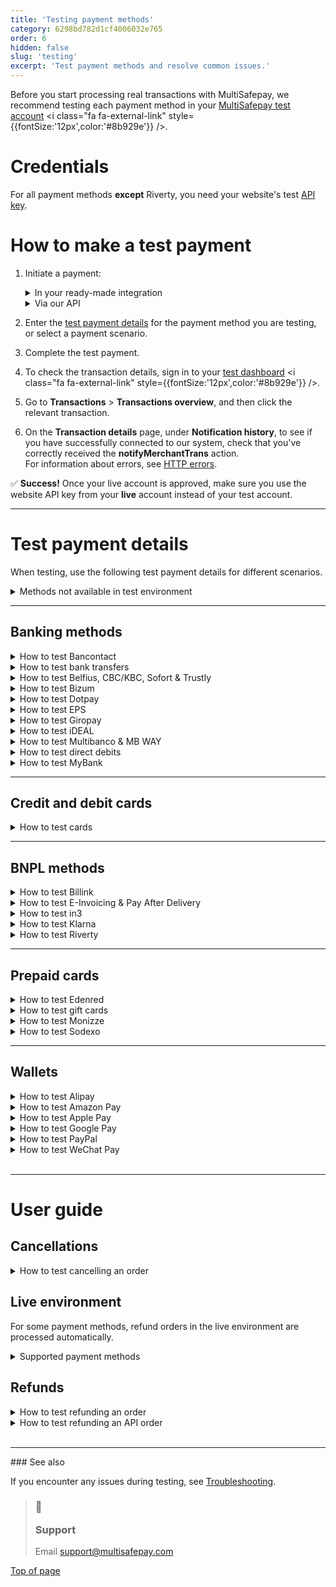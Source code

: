 ```yaml
---
title: 'Testing payment methods'
category: 6298bd782d1cf4006032e765
order: 6
hidden: false
slug: 'testing'
excerpt: 'Test payment methods and resolve common issues.'
---
```

Before you start processing real transactions with MultiSafepay, we recommend testing each payment method in your <a href="https://testmerchant.multisafepay.com/" target="_blank">MultiSafepay test account</a> <i class="fa fa-external-link" style={{fontSize:'12px',color:'#8b929e'}} />.

# Credentials

For all payment methods **except** Riverty, you need your website's test [API key](/docs/sites#site-id-api-key-and-security-code).

# How to make a test payment

1. Initiate a payment:

   <details id="in-your-ready-made-integration">
     <summary>In your ready-made integration</summary>

     <br />

     * In your <Glossary>backend</Glossary>, enter your test website [API key](/docs/sites#site-id-api-key-and-security-code).
     * Place a test order, and then initiate a transaction with the payment method you are testing.

     <br />
   </details>

   <details id="via-our-api">
     <summary>Via our API</summary>

     <br />

     * [Create an order](/reference/createorder/) via our API to the test endpoint: `https://testapi.multisafepay.com/v1/json/`
     * For example requests for specific payment methods, see **Examples**.

     <br />
   </details>
2. Enter the [test payment details](/docs/testing#test-payment-details) for the payment method you are testing, or select a payment scenario.
3. Complete the test payment.
4. To check the transaction details, sign in to your <a href="https://testmerchant.multisafepay.com/" target="_blank">test dashboard</a> <i class="fa fa-external-link" style={{fontSize:'12px',color:'#8b929e'}} />.
5. Go to **Transactions** > **Transactions overview**, and then click the relevant transaction.
6. On the **Transaction details** page, under **Notification history**, to see if you have successfully connected to our system, check that you've correctly received the **notifyMerchantTrans** action.\
   For information about errors, see [HTTP errors](/docs/http-errors/).

✅ **Success!** Once your live account is approved, make sure you use the website API key from your **live** account instead of your test account.

***

# Test payment details

When testing, use the following test payment details for different scenarios.

<details id="methods-not-available-in-test-environment">
  <summary>Methods not available in test environment</summary>

  <br />

  You can't test the following methods in your MultiSafepay test account. You can only make test payments in your MultiSafepay live account.

  * Betaal per Maand
  * iDEAL QR
  * Paysafecard
  * Request to Pay
  * TrustPay

  ## PSP ID

  > ⚠️ Note
  >
  > We are currently updating the format of our PSP ID to consist of 16 digits.

  Testing this new format is possible on both our TEST and LIVE environment:

  * Create a transaction with customer\_email '[enable-pspid-encoding@multisafepay.com](mailto:enable-pspid-encoding@multisafepay.com)''.\
    You will receive a response in the new 16-digit format.
  * Review if your integration supports the longer ID:\
    Check for example your offline actions, and any related operational processes.
  * Review if your reconciliation and accounting process supports this longer ID.
</details>

***

## Banking methods

<details id="bancontact">
  <summary>How to test Bancontact</summary>

  <br />

  **Test a Bancontact order**

  **⚠️ Note:** Bancontact doesn't support **direct** requests.

  1. [Create an order](/reference/createorder/) > Banking order (Example: Bancontact redirect).
  2. Open the payment link.
  3. In the **Card number** field, enter a card number (see table below).
  4. In the **Expiry date** fields, enter any future date.
  5. Click **Confirm**.

  | Card number       | Scenario      | Description                                                                                                                                     |
  | ----------------- | ------------- | ----------------------------------------------------------------------------------------------------------------------------------------------- |
  | 67034500054620008 | **Completed** | The transaction was completed (3D enrolled). <br /> Also use this card number when creating orders to test [refunds and API refunds](#refunds). |
  | 67039902990000045 | **Declined**  | The transaction was declined (3D authentication failed).                                                                                        |
  | 67039902990000011 | **Declined**  | The transaction was declined (3D authentication successful, but insufficient funds).                                                            |

  <br />

  You can see the reason the transaction was declined in your MultiSafepay test account under **Notes**.

  **Test a Bancontact QR code**

  1. [Create an order](/reference/createorder/) > Banking order (Example: Bancontact QR)
  2. Open the payment link.
  3. Scan the QR code with a general QR reader (**not** the Bancontact app or an error occurs).
  4. On the **Test platform** page, from the **Test scenario** list, select **Completed**.
  5. Click **Test**.
</details>

<details id="bank-transfer">
  <summary>How to test bank transfers</summary>

  <br />

  1. [Create an order](/reference/createorder/) > Banking order (Example: Bank transfer redirect)
  2. Open the payment link.
  3. In the **Your bank account** field, enter an IBAN (see table below).
  4. From the **Bank's country** list, select a country, and then click **Confirm**.

  | IBAN               | Scenario      | Description                                                                                                                                |
  | ------------------ | ------------- | ------------------------------------------------------------------------------------------------------------------------------------------ |
  | NL87ABNA0000000001 | **Completed** | The transaction is initiated. <br /> After 2 minutes, this changes to **Completed**. <br /> Also use this for [testing refunds](#refunds). |
  | NL87ABNA0000000002 | **Expired**   | The transaction is initiated. <br /> After 2 minutes, this changes to **Expired**.                                                         |
  | NL87ABNA0000000004 | **Declined**  | The transaction is initiated. <br /> After 2 minutes, this changes to **Declined**.                                                        |
  | Any other IBAN     | **Expired**   | The transaction is initiated. <br /> After 5 days, this changes to **Expired**.                                                            |

  <br />

  **⚠️ Note:** You cannot test making <Glossary>direct</Glossary> API requests with an IBAN to test different <Glossary>transaction statuses</Glossary>.
</details>

<details id="belfius-cbc-kbc-sofort-trustly">
  <summary>How to test Belfius, CBC/KBC, Sofort & Trustly</summary>

  <br />

  1. [Create an order](/reference/createorder/) > Banking order.\
     See also the Examples for the specific payment method.
  2. Open the payment link.
  3. On the **Test platform** page, from the **Test scenario** list, select **Completed**.
  4. Click **Test**.\
     The payment is processed in the test environment as **Successful**, with <Glossary>order status</Glossary> **Completed**, and <Glossary>transaction status</Glossary> **Completed**.
</details>

<details id="bizum">
  <summary>How to test Bizum</summary>

  <br />

  1. [Create an order](/reference/createorder/) > Banking order (Example: Bizum direct/redirect)
  2. For <Glossary>redirect</Glossary> orders, open the payment link.
  3. On the **Test platform** page, from the **Test scenario** list, select the desired transaction scenario. Refer to the table below for details.
  4. Click **Test**.

  | Scenario                  | Description                                                                  |
  | ------------------------- | ---------------------------------------------------------------------------- |
  | **Success**               | The transaction is initiated. <br /> Transaction will show as **Completed**. |
  | **Failure**/**Cancelled** | The transaction is initiated. <br /> Transaction will show as **Declined**.  |
</details>

<details id="dotpay">
  <summary>How to test Dotpay</summary>

  <br />

  **⚠️ Note:** **Direct** requests are not supported for Dotpay.

  1. [Create an order](/reference/createorder/) > Banking order (Example: Dotpay redirect)
  2. On the Dotpay page, enter in the:
     * **Email address** field: Any email address
     * **Phone number** field: Any phone number
  3. Select a bank. (You may see more banks available in the live environment.)\
     You are automatically redirected.
  4. On the **Test platform** page, from the **Test scenario** list, select **Completed**.
  5. Click **Test**.\
     The payment is processed in the test environment as **Successful**, with <Glossary>order status</Glossary> **Completed**, and <Glossary>transaction status</Glossary> **Completed**.
</details>

<details id="eps">
  <summary>How to test EPS</summary>

  <br />

  1. [Create an order](/reference/createorder/) > Banking order (Example: EPS redirect)\
     In the `customer` object, set the `locale` parameter to `at_AT`.
  2. On the EPS page, in the **BIC** field, enter any BIC code, e.g. `RZOOAT2L420`.
  3. Click **Confirm**.
  4. On the **Test platform** page, from the **Test scenario** list, select **Completed**.
  5. Click **Test**.\
     The payment is processed in the test environment as **Successful**, with <Glossary>order status</Glossary> **Completed**, and <Glossary>transaction status</Glossary> **Completed**.
</details>

<details id="giropay">
  <summary>How to test Giropay</summary>

  <br />

  1. [Create an order](/reference/createorder/) > Banking order (Example: Giropay redirect)
  2. On the Giropay page, in the **BIC** field, enter any BIC code, e.g. `NOLADE22XXX`.
  3. Click **Confirm**.
  4. On the **Test platform** page, from the **Test scenario** list, select **Completed**.
  5. Click **Test**.\
     The payment is processed in the test environment as **Successful**, with <Glossary>order status</Glossary> **Completed**, and <Glossary>transaction status</Glossary> **Completed**.
</details>

<details id="ideal">
  <summary>How to test iDEAL</summary>

  <br />

  1. [Create an order](/reference/createorder/) > Banking order (Example: iDEAL direct/redirect)
  2. For <Glossary>redirect</Glossary> orders, open the payment link.
  3. On the **Test platform** page, from the **Test scenario** list, select the desired transaction scenario. Refer to the table below for details.
  4. Click **Test**.

  | Scenario      | Description                                                                  |
  | ------------- | ---------------------------------------------------------------------------- |
  | **Success**   | The transaction is initiated. <br /> Transaction will show as **Completed**. |
  | **Failure**   | The transaction is initiated. <br /> Transaction will show as **Declined**.  |
  | **Cancelled** | The transaction is initiated. <br /> Transaction will show as **Void**.      |
  | **Expired**   | The transaction is initiated. <br /> Transaction will show as **Expired**.   |
</details>

<details id="MBWAY-and-multibanco">
  <summary>How to test Multibanco & MB WAY</summary>

  <br />

  1. [Create an order](/reference/createorder/) > Banking order.\
     See also the Examples for the specific payment method.
  2. For <Glossary>redirect</Glossary> orders, open the payment link.
  3. Set the `amount` parameter according to the desired transaction scenario. Refer to the table below for details.
  4. For **MB WAY** direct orders, in the `customer` object, fill the `phone` parameter. For redirect orders, enter a phone number on the payment link and click **Confirm**.

  | Amount                  | Scenario      | Description                                                                                                                |
  | ----------------------- | ------------- | -------------------------------------------------------------------------------------------------------------------------- |
  | 9.99 and below          | **Declined**  | The transaction is initiated. <br /> Transaction will show as **Declined**.                                                |
  | Between 10.00 and 20.00 | **Completed** | The transaction is initiated. <br /> Transaction will show as **Completed**.                                               |
  | Above 20.00             | **Expired**   | The transaction is initiated. <br /> The status will show as **Initialized**. After 84 hours, this changes to **Expired**. |
</details>

<details id="direct-debit">
  <summary>How to test direct debits</summary>

  <br />

  1. [Create an order](/reference/createorder/) > Banking order (Example: Direct debit direct/redirect)
  2. For <Glossary>redirect</Glossary> orders, open the payment link.
  3. Enter in the:
     * **Account holder** field the account holder name.
     * **IBAN** field an IBAN (see table below).
  4. Click **Confirm**.

  | IBAN               | Scenario                      | Description                                                                                                                                                 |
  | ------------------ | ----------------------------- | ----------------------------------------------------------------------------------------------------------------------------------------------------------- |
  | NL87ABNA0000000001 | **Completed**                 | The transaction is initiated. <br /> After 2 minutes, this changes to **Completed**. <br /> Also use this IBAN to test [refunds and API refunds](#refunds). |
  | NL87ABNA0000000002 | **Declined**                  | The transaction is initiated. <br /> After 2 minutes, this changes to **Declined**.                                                                         |
  | NL87ABNA0000000003 | **Uncleared** > **Completed** | The transaction is initiated. <br /> After 2 minutes, this changes to **Uncleared**. <br /> After 1 more minute, it changes to **Completed**.               |
  | NL87ABNA0000000004 | **Uncleared** > **Declined**  | The transaction is initiated. <br /> After 2 minutes, this changes to **Uncleared**. <br /> After 1 more minute, it changes to **Declined**.                |
</details>

<details id="mybank">
  <summary>How to test MyBank</summary>

  <br />

  1. [Create an order](/reference/createorder/) > Banking order (Example: MyBank direct/redirect)\
     In the `customer` object, set the `locale` parameter to `it_IT`.
  2. For <Glossary>redirect</Glossary> orders, open the payment link.
  3. Select the bank/payment scenario below.
  4. Click **Continua sull'online banking**.

  | Bank                            | Scenario      | Description                                                                                                                                                 |
  | ------------------------------- | ------------- | ----------------------------------------------------------------------------------------------------------------------------------------------------------- |
  | Allianz Bank FA SPA             | **Completed** | The transaction is initiated. <br /> After 2 minutes, this changes to **Completed**. <br /> Also use this IBAN to test [refunds and API refunds](#refunds). |
  | Banca di Cesena - Credito Coop. | **Declined**  | The transaction is initiated. <br /> After 2 minutes, this changes to **Declined**.                                                                         |
  | Credito Artigiano               | **Cancelled** | The transaction is initiated. <br /> After 2 minutes, this changes to **Cancelled**.                                                                        |
  | Volksbank - Banca Popolare      | **Expired**   | The transaction is initiated. <br /> After 2 minutes, this changes to **Expired**.                                                                          |
</details>

***

## Credit and debit cards

<details id="credit-debit-cards">
  <summary>How to test cards</summary>

  <br />

  1. [Create an order](/reference/createorder/) > Card order.\
     See also the Examples for the specific <Glossary>card scheme</Glossary>.\
     For co-branded cards, see the Card payment redirect example. In the `customer` object, set the `locale` parameter:
     * Cartes Bancaires: `fr_FR`
     * Dankort: `da_DK`
     * Postepay: `it_IT`
  2. On the payment page:
     * In the **Card number** field, enter a card number (see table below).
     * In the **Card holder** field, enter any name.
     * From the **Expiry date** lists, select any future date.
     * In the **CVC/CVV** field, enter `123`.
     * Click **Confirm**.
  3. On the 3D payment page:
     * From the drop-down list, select **Authenticated (Y)**.
     * Click **Confirm**.\
       The payment is processed in the test environment as **Successful**, with <Glossary>order status</Glossary> **Completed**, and <Glossary>transaction status</Glossary> **Completed**.

  | Card number                                                                                                                                                            | Scenario      | Description                                                                                                            |
  | ---------------------------------------------------------------------------------------------------------------------------------------------------------------------- | ------------- | ---------------------------------------------------------------------------------------------------------------------- |
  | Amex: 374500000000015 <br /> Maestro: 6799990000000000011 <br /> Mastercard: 5500000000000004 <br /> Visa/co-branded: <br /> 4111111111111111 <br />  4761340000000019 | **Completed** | The transaction was completed (3D enrolled).                                                                           |
  | Visa/co-branded: <br /> 4917300000000008                                                                                                                               | **Uncleared** | The transaction is uncleared. <br /> After 3 minutes, this changes to **Void**.                                        |
  | Amex: 378734493671000 <br /> Visa/co-branded: <br /> 4462000000000003                                                                                                  | **Uncleared** | The transaction is uncleared. <br /> After 3 minutes, this changes for Amex to **Void** and for Visa to **Completed**. |
  | Amex: 374200000000004 <br /> Visa/co-branded: <br /> 4012001037461114                                                                                                  | **Declined**  | The transaction was declined (3D authentication failed).                                                               |
  | Visa/co-branded: <br /> 4012001038488884                                                                                                                               | **Declined**  | The transaction was declined (3D authentication was successful, but insufficient funds).                               |

  <br />

    **💡 Tip!** You can see the reason a transaction was declined in your MultiSafepay test account under **Notes**.
</details>

***

## BNPL methods

<details id="billink">
  <summary>How to test Billink</summary>

  <br />

  **Request Billink activation for your test account**

  To enable Billink for your MultiSafepay test account, email [support@multisafepay.com](mailto:support@multisafepay.com)

  **Test a Billink order**

  1. [Create an order](/reference/createorder/) > BNPL order\
     Example: Billink redirect
  2. On the payment page, select **Private** or **Business** if no payment type has been added to the request.
  3. Click **Confirm**.
  4. On the Test platform page, from the **Test scenario** list, select one of the options mentioned in the table below to achieve your desired outcome.

  | Test scenario | Description                                                                                                                                                     |
  | ------------- | --------------------------------------------------------------------------------------------------------------------------------------------------------------- |
  | **Success**   | The payment is processed in the test environment as **Successful**, with <Glossary>order status</Glossary> **Completed**, and transaction status **Uncleared**. |
  | **Failure**   | The payment is processed in the test environment as **Declined**, with <Glossary>order status</Glossary> **Declined**, and transaction status **Declined**.     |
  | **Cancelled** | The payment is processed in the test environment as **Cancelled**, with <Glossary>order status</Glossary> **Void**, and transaction status **Void**.            |

  <br />

  **Change the order status**

  You can change the order status to **Shipped**, **Cancelled**, or **Hold**.\
  To change the order status, either:

  * Make an [update order](/reference/updateorder/) API request, or
  * In your MultiSafepay test dashboard, go to **Order summary**, and then click **Order status**.

  **Test refunding an order**

  To refund an order:

  1. Under **Order summary**, click **Refund order**, or make a BNPL refund API request: [Refund order](/reference/refundorder/) > BNPL refund.
  2. The <Glossary>transaction status</Glossary> changes to **Completed**.

  **Receive an invoice**

  You can only test invoicing in your MultiSafepay live account. To do this, change the order status to **Shipped**.

  **⚠️ Note:** You can't test:

  * Receiving successful payment notifications from Billink
  * Changing the <Glossary>transaction status</Glossary> from **Uncleared** to **Completed**, except for refunds
</details>

<details id="e-invoicing-pay-after-delivery">
  <summary>How to test E-Invoicing & Pay After Delivery</summary>

  <br />

  **Test an order**

  1. [Create an order](/reference/createorder/) > BNPL order\
     Example: E-Invoicing/Pay After Delivery direct/redirect
  2. For <Glossary>redirect</Glossary> orders, open the payment link.
  3. Enter in the:
     * **Birthdate** field any date of birth. Format: DD-MM-YYYY.
     * **Bank account** field any 10-digit bank account number.
     * **Email address** field any email address.
     * **Phone number** field any phone number.
  4. Click **Confirm**.\
     The payment is processed in the test environment as **Successful**, with order and transaction statuses **Uncleared**.

  **Test declining an order**

  To decline an order, in your test account under **Order summary**, click **Decline**.\
  The <Glossary>order status</Glossary> and <Glossary>transaction status</Glossary> change to **Void**.

  **Test shipping an E-Invoicing order**

  To test shipping an order, make an [update order](/reference/updateorder/) API request with status `"shipped"`. You receive the `invoice_url` in the API response.
</details>

<details id="in3">
  <summary>How to test in3</summary>

  <br />

  **Test an in3 order**

  1. [Create an order](/reference/createorder/) > BNPL order\
     Example: in3 direct/redirect\
     Use the following customer details:

     * Date of birth: 01-01-1999
     * Postal code: 1234AB
     * House number: 1

     For <Glossary>redirect</Glossary> orders:

     * Enter in the:
       * **Birthdate** field: `01-01-1999`
       * **Phone number** field: Any phone number
     * Select your title, and then click **Confirm**.
  2. Select the checkbox to accept in3's payment terms and privacy statement, and then click **Afronden**.
  3. On the **Test platform** page, from the **Test scenario** list, select **Completed**.
  4. Click **Test**.
  5. On the in3 page, click **Terug naar webshop**.\
     The payment is processed in the test environment as **Successful**, with <Glossary>order status</Glossary> **Completed**, and transaction status **Uncleared**.

  **Test in3 declining an order**

  Use the following customer details:

  * Date of birth: 01-01-2000
  * Postal code: 1111AB
  * House number: 1

  The <Glossary>order status</Glossary> and <Glossary>transaction status</Glossary> change to **Declined**.

  **Test shipping an in3 order**

  To test shipping an order, either:

  * Make an [update order](/reference/updateorder/) API request with status `shipped`, or
  * In your MultiSafepay test dashboard, go to **Order summary**, and then click **Order status**.

  **Receive an in3 invoice**

  You can only test invoicing in your MultiSafepay live account. To do this, change the order status to **Shipped**.

  **Test refunding an in3 order**

  To test refunding an order:

  1. Create an order.
  2. Change the order status to `shipped`.
  3. Click **Refund complete order**, and then click **Save item changes**.\
     A new order is created for the refund. The order status for the refund changes to **Completed**.

  **Test an in3 API refund**

  To test refunding an order via the API:

  1. Create an order.
  2. Change the order status to `shipped`.
  3. Make a BNPL refund API request: [Refund order](/reference/refundorder/) > BNPL refund.\
     A new order is created for the refund. The order status for the refund changes to **Completed**.
</details>

<details id="klarna">
  <summary>How to test Klarna</summary>

  <br />

  **Test credentials**

  * [Website API key](/docs/sites#site-id-api-key-and-security-code)
  * <a href="https://docs.klarna.com/resources/test-environment/" target="_blank">Klarna's test credentials</a> <i class="fa fa-external-link" style={{fontSize:'12px',color:'#8b929e'}} />

  **Test a Klarna order**

  1. [Create an order](/reference/createorder/) > BNPL order\
     Example: Klarna direct/redirect
  2. On the Klarna page, click **Kopen**.
  3. In the **Telefoonnummer** field, enter any mobile number, and then click **Ga verder**.
  4. In the **Verificatiecode** field, enter any 6-digit number, and then click **Bevestigen**.\
     The payment is processed in the test environment as **Successful**, with <Glossary>order status</Glossary> **Completed**, and transaction status **Uncleared**.

  **Test declining an order**

  To decline an order, in your test account under **Order summary**, click **Decline**.\
  The transaction and order statuses change to **Void**.

  **Change the order status**

  You can change the order status to **Shipped** or **Cancelled**.\
  To change the order status, either:

  * Make an [update order](/reference/updateorder/) API request, or
  * In your MultiSafepay test dashboard, go to **Order summary**, and then click **Order status**.

  **Test refunding an order**

  To refund an order:

  1. Change the order status to **Shipped**.
  2. Under **Order summary**, click **Refund order**, or make a BNPL refund API request: [Refund order](/reference/refundorder/) > BNPL refund.\
     The <Glossary>transaction status</Glossary> changes to **Completed**.

  **Receive an invoice**

  You can only test invoicing in your MultiSafepay live account. To do this, change the order status to **Shipped**.

  **⚠️ Note:** You can't test:

  * Receiving successful payment notifications from Klarna
  * Changing the <Glossary>transaction status</Glossary> from **Uncleared** to **Completed**, except for refunds

  ℹ More information\
  To learn more about integrating Klarna with MultiSafepay, see [Klarna](/docs/klarna/).
</details>

<details id="riverty">
  <summary>How to test Riverty</summary>

  <br />

  **Request an API key**

  1. Request a test API key from Riverty via either:

     * Your implementation ticket with Riverty, **or**
     * Email [sales@riverty.com](mailto:sales@riverty.com)

     Riverty shares the test key with MultiSafepay.

  2. To enable Riverty in your MultiSafepay test account, email [support@multisafepay.com](mailto:support@multisafepay.com)

  **Test an Riverty order**

  1. [Create an order](/reference/createorder/) > BNPL order\
     Example: Riverty direct/redirect
  2. For <Glossary>redirect</Glossary> orders, select the checkbox at the bottom of the Riverty page, and then click **Confirm**.\
     The payment is processed in the test environment as **Successful**, with <Glossary>order status</Glossary> **Completed**, and <Glossary>transaction status</Glossary> **Uncleared**.

  **Test declining an order**

  To decline an order, in your test account under **Order summary**, click **Decline**.\
  The transaction and order statuses change to **Void**.

  **Test Riverty rejecting an order**

  To test Riverty rejecting an order, in your <Glossary>direct</Glossary> or <Glossary>redirect</Glossary> API request, use the following email address: [rejection@afterpay.nl](mailto:rejection@afterpay.nl)\
  The transaction and order statuses change to **Declined**.

  **Change the order status**

  You can change the order status to **Shipped** or **Cancelled**.\
  To change the order status, either:

  * Make an [update order](/reference/updateorder/) request, or
  * In your MultiSafepay test dashboard, go to **Order summary**, and then click **Order status**.

  **⚠️ Note:** You can't test:

  * Receiving successful payment notifications from Riverty
  * Changing the <Glossary>transaction status</Glossary> from **Uncleared** to **Completed**
  * Processing refunds
</details>

***

## Prepaid cards

<details id="edenred">
  <summary>How to test Edenred</summary>

  <br />

  1. [Create an order](/reference/createorder/) > Prepaid card order\
     Example: Edenred redirect
  2. On the payment page, click **Add discount**.
  3. From the **Test scenario** list, select the relevant discount, and then click **Test**.\
     The payment is processed in the test environment as **Successful**, with <Glossary>order status</Glossary> **Completed**, and <Glossary>transaction status</Glossary> **Completed**.
</details>

<details id="gift-cards">
  <summary>How to test gift cards</summary>

  <br />

  **Supported gift cards**

  You can test the following gift cards:

  * Beauty Cadeau
  * Boeken Voordeel
  * Huis & Tuin Cadeau
  * Klus Cadeau
  * Nationale Bioscoopbon
  * VVV Cadeaukaart
  * Wijn Cadeaukaart

  You can't test other gift cards in your MultiSafepay test account. You can only make test payments in your MultiSafepay live account. You make a small payment and the amount is actually deducted from the gift card.

  **Test a gift card order**

  1. [Create an order](/reference/createorder/) > Prepaid card order\
     Example: Gift card redirect
  2. Open the payment link.
  3. Enter the following details:
     * In the **Card number** field, `111115`
     * In the **Security code** field, any 4-digit number
  4. Click **Add discount**.\
     The payment is processed in the test environment as **Successful**, with <Glossary>order status</Glossary> **Completed**, and <Glossary>transaction status</Glossary> **Completed**.

  Use the following card numbers to test different gift card balances:

  | Card numbers | Balance    |
  | ------------ | ---------- |
  | 111115       | € 100      |
  | 111112       | € 5        |
  | 111110       | No balance |

  <br />

  Any other card number receives an "Invalid card number" error.
</details>

<details id="monizze">
  <summary>How to test Monizze</summary>

  <br />

  1. [Create an order](/reference/createorder/) > Prepaid card order\
     Example: Monizze redirect
  2. Open the payment link.
  3. Enter the following details:
     * In the **Card number** field, `111115`
     * In the **Security code** field, any 4-digit number
  4. Click **Add discount**.\
     The payment is processed in the test environment as **Successful**, with <Glossary>order status</Glossary> **Completed**, and <Glossary>transaction status</Glossary> **Completed**.

  Use the following card numbers to test different gift card balances:

  | Card numbers | Balance |
  | ------------ | ------- |
  | 111115       | € 100   |
  | 111112       | € 5     |
  | 111110       | € 0     |
</details>

<details id="sodexo">
  <summary>How to test Sodexo</summary>

  <br />

  1. [Create an order](/reference/createorder/) > Prepaid card order\
     Example: Sodexo redirect
  2. Open the payment link.
  3. Enter the following details:
     * In the **Card number** field, `111115`
     * In the **Security code** field, any 4-digit number
  4. Click **Add discount**.\
     The payment is processed in the test environment as **Successful**, with <Glossary>order status</Glossary> **Completed**, and <Glossary>transaction status</Glossary> **Completed**.

  Use the following card numbers to test different gift card balances:

  | Card numbers | Balance |
  | ------------ | ------- |
  | 111115       | € 100   |
  | 111112       | € 5     |
  | 111110       | € 0     |

  <br />

  Any other card number receives an "Invalid card number" error.
</details>

***

## Wallets

<details id="alipay">
  <summary>How to test Alipay</summary>

  <br />

  1. [Create an order](/reference/createorder/) > Wallet order\
     Example: Alipay direct/redirect
  2. On the **Test platform** page, from the **Test scenario** list, select **Completed**.
  3. Click **Test**.\
     The payment is processed in your MultiSafepay test account as **Successful**, with <Glossary>order status</Glossary> **Completed**, and transaction status **Initialized**.

  **⚠️ Note:** You can't test Alipay declining transactions.
</details>

<details id="amazon-pay">
  <summary>How to test Amazon Pay</summary>

  <br />

  1. [Create an order](/reference/createorder/) > Wallet order.\
     Example: Amazon Pay direct/redirect
  2. On the **Test platform** page, wait for 5 seconds or click **Amazon Pay**.
  3. From the **Test scenario** list, select **Completed**.
  4. Click **Test**.\
     The payment is processed in your MultiSafepay test account as **Successful**, with <Glossary>order status</Glossary> **Completed**, and <Glossary>transaction status</Glossary> **Initialized**.
</details>

<details id="apple-pay">
  <summary>How to test Apple Pay</summary>

  <br />

  **Compatible devices**

  For compatible devices, see Apple – <a href="https://support.apple.com/en-us/HT208531" target="_blank">Devices compatible with Apple Pay</a> <i class="fa fa-external-link" style={{fontSize:'12px',color:'#8b929e'}} />.

  If you don't own an Apple device, we recommend using the <a href="https://appetize.io" target="_blank">Appetize.io</a> <i class="fa fa-external-link" style={{fontSize:'12px',color:'#8b929e'}} /> emulator. When you try to complete a test payment on the payment page, you get a *This device is not supported* error. But the emulator creates an order with the Apple Pay <Glossary>gateway</Glossary> pre-selected to check if there is an existing connection to our server. However, you can't fully complete the test transaction.

  **Prerequisites**

  * Use a <a href="https://support.apple.com/en-us/HT208531" target="_blank">compatible device</a> <i class="fa fa-external-link" style={{fontSize:'12px',color:'#8b929e'}} />
  * Use Safari browser
  * Activate Maestro for your MultiSafepay account

  If these requirements are not met, Apple Pay doesn't appear on the checkout page.

  **Testing Apple Pay redirect**

  To test your Apple Pay <Glossary>redirect</Glossary> integration, there are two ways:

  * If you have an Apple account with at least one card in your wallet, you can use your own account and card details in our test environment without incurring any costs.
  * Alternatively, you can use an <a href="https://developer.apple.com/apple-pay/sandbox-testing" target="_blank">Apple Developer account</a> <i class="fa fa-external-link" style={{fontSize:'12px',color:'#8b929e'}} /> configured for Apple Pay, with at least one Apple Pay test card in your wallet.

  To test, follow these steps:

  1. [Create an order](/reference/createorder/) > Wallet order\
     Example: Apple Pay redirect
  2. On the payment page, click the **Apple Pay** button.\
     You can ignore the "This device is not supported" error.
  3. Sign in to your Apple Developer account and select your test card.
  4. Authorize the payment.\
     The transaction is completed.

  **Testing Apple Pay direct**

  See Apple Pay direct integration – [Test your integration](/docs/apple-pay-direct#6-test-your-integration).
</details>

<details id="google-pay">
  <summary>How to test Google Pay</summary>

  <br />

  To test Google Pay payments, follow these steps:

  1. In your checkout, click the **Google Pay** button.

  2. Complete payment using your Google account.

     Your real card details are never processed in our testing environment, but you must add at least one chargeable card to your Google account.

     Depending on your card's authentication method, you may or may not be redirected to authenticate:

     * **PAN only**: Authentication method for cards stored on file in your Google Account. Returned payment data includes your personal account number (PAN), expiration month, and expiration year. You are redirected to a test 3D Secure page to authenticate the payment.
     * **Cryptogram 3DS**: Authentication method for cards stored as Android device tokens. Returned payment data includes a 3D Secure cryptogram generated on the device. You are not redirected to authenticate the payment.\
       For more information about testing, see Google Pay – <a href="https://developers.google.com/pay/api/web/guides/resources/sample-tokens" target="_blank">Test with sample tokens</a> <i class="fa fa-external-link" style={{fontSize:'12px',color:'#8b929e'}} />.

  3. Check the status of the payment in your <a href="https://testmerchant.multisafepay.com/" target="_blank">test dashboard</a> <i class="fa fa-external-link" style={{fontSize:'12px',color:'#8b929e'}} />.
</details>

<details id="paypal">
  <summary>How to test PayPal</summary>

  <br />

  **Test a PayPal order**

  PayPal must be activated via your <a href="https://testmerchant.multisafepay.com/" target="_blank">MultiSafepay dashboard</a> <i class="fa fa-external-link" style={{fontSize:'12px',color:'#8b929e'}} />.

  To test, follow these steps:

  1. [Create an order](/reference/createorder/) > Wallet order\
     Example: PayPal direct
  2. On the **Test platform** page, from the **Test scenario** list, select **Completed**.
  3. Click **Test**.\
     The payment is processed in your MultiSafepay test account as **Successful**, with <Glossary>order status</Glossary> **Completed**, and <Glossary>transaction status</Glossary> **Initialized**.

  **⚠️ Note:** Since MultiSafepay does not collect payments on behalf of PayPal, the <Glossary>transaction status</Glossary> remains **Initialized** and can't be changed to **Completed**.

  **Change the order status**

  You can change the order status to:

  | Status        | Description         | Test scenario |
  | ------------- | ------------------- | ------------- |
  | **Completed** | Order was completed | Approved      |
  | **Void**      | Order was cancelled | Cancelled     |
  | **Expired**   | Order not completed | Closed        |

  <br />

  To change the order status, on the Test platform page, from the **Test scenario** list, select the relevant test scenario.
</details>

<details id="wechat-pay">
  <summary>How to test WeChat Pay</summary>

  <br />

  1. [Create order](/reference/createorder/) > Wallet order\
     Example: WeChat direct/redirect
  2. Scan the QR code with a general QR reader (**not** the WeChat app or an error occurs).
  3. On the **Test platform** page, from the **Test scenario** list, select **Completed**.
  4. Click **Test**.\
     The payment is processed in your MultiSafepay test account as **Successful**, with <Glossary>order status</Glossary> **Completed**, and <Glossary>transaction status</Glossary> **Completed**.
</details>

<br />

***

# User guide

## Cancellations

<details id="how-to-test-cancelling-order">
  <summary>How to test cancelling an order</summary>

  <br />

  1. Create an order in your <Glossary>backend</Glossary> or via the API as above.
  2. On the **Test platform** page, from the **Test scenario** list, select **Cancelled**.
  3. Click **Test**.\
     The order status changes to **Void**.

  You can process full refunds in your <a href="https://testmerchant.multisafepay.com/" target="_blank">MultiSafepay test dashboard</a> <i class="fa fa-external-link" style={{fontSize:'12px',color:'#8b929e'}} />.

  Partial refunds are not enabled by default. To enable this, email [support@multisafepay.com](mailto:support@multisafepay.com)

  If you refund a payment in your MultiSafepay test dashboard, the [transaction status](/docs/payment-statuses/) remains **Reserved** or **Initialized** until the refund is manually approved, since there is no involvement with a bank.

  **Supported payment methods**

  You can test cancelling orders for the following methods:

  * Banking methods: Belfius, CBC/KBC, Przelewy24, EPS, Giropay, iDEAL (not QR), Sofort, Trustly
  * Wallets: Alipay, PayPal
</details>

## Live environment

For some payment methods, refund orders in the live environment are processed automatically.

<details id="supported-payment-methods">
  <summary>Supported payment methods</summary>

  <br />

  Refund orders in the live environment are processed automatically for the following methods:

  * Banking methods: Bancontact (not QR), bank transfers, Belfius, CBC/KBC, direct debits, Przelewy24, EPS, Giropay, iDEAL (not QR), Sofort, Trustly
  * Credit and debit cards
  * Wallets: Alipay, PayPal, WeChat Pay
</details>

## Refunds

<details id="how-to-test-refunding-order">
  <summary>How to test refunding an order</summary>

  <br />

  1. [Create an order](/reference/createorder/).
  2. Wait until the transaction status changes to **Completed**.
  3. In your MultiSafepay test dashboard, go to **Order summary**, and then click **Refund order**.
  4. Under **Refund**, enter in the:
     * **Account holder name** field the account holder name of the account you want to refund to.
     * **Amount** field the amount to refund.
     * **IBAN** field the IBAN of the account you want to refund to.
     * **Reason/Description** field the reason for the refund.
  5. Click **Continue**.
  6. Under **Refund confirmation**, check that the description and amount are correct, and then click **Confirm**.\
     A new order is created for the refund, with status **Reserved** or **Initialized**.
  7. Under **Related transactions**, select the **ID** of the refund order.
  8. Under **Order summary**, click **Accept**.
  9. In the **Add transaction comment** field, add a comment, and then click **Add**.\
     The order status changes to **Completed**.

  **Supported payment methods**

  You can test refunds for the following methods:

  * Banking methods: Bancontact (not QR), bank transfers, Belfius, CBC/KBC, direct debits, Przelewy24, EPS, Giropay, iDEAL (not QR), Sofort, Trustly
  * Credit and debit cards
  * <Glossary>BNPL</Glossary>: in3, Klarna
  * Wallets: Alipay, PayPal, WeChat Pay
</details>

<details id="how-to-test-refunding-api-order">
  <summary>How to test refunding an API order</summary>

  <br />

  1. [Create an order](/reference/createorder/).
  2. Make a [refund](/reference/refundorder/) API request.\
     A new order is created for the refund. The order status for the refund changes to **Reserved** or **Initialized**.
  3. In your MultiSafepay test dashboard, go to **Related transactions**, and then select the **ID** of the refund order.
  4. Under **Order summary**, click **Accept**.
  5. In the **Add transaction comment** field, add a comment, and then click **Add**.\
     The order status changes to **Completed**.

  **Supported payment methods**

  You can test refunds for the following methods:

  * Banking methods: Bancontact (not QR), direct debits, EPS, Giropay, iDEAL (not QR), Sofort, Trustly
  * Credit and debit cards
  * <Glossary>BNPL</Glossary>: in3
  * Wallets: PayPal, WeChat Pay
</details>

<br />

***

<Callout icon="ℹ" theme="default">
  ### See also

  If you encounter any issues during testing, see [Troubleshooting](/docs/troubleshooting/).
</Callout>

<blockquote class="callout callout_info">
    <h3 class="callout-heading false">
        <span class="callout-icon">💬</span>
        <p>Support</p>
    </h3>
    <p>Email <a href="mailto:support@multisafepay.com">support@multisafepay.com</a></p>
</blockquote>

[Top of page](#)